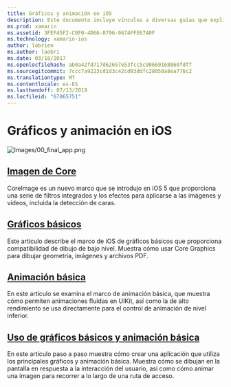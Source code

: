 ```yaml
---
title: Gráficos y animación en iOS
description: Este documento incluye vínculos a diversas guías que explican cómo utilizar los marcos de imagen básica, Core gráficos y animación básica de Xamarin.iOS.
ms.prod: xamarin
ms.assetid: 3FEF45F2-C0F0-4D66-8796-9674FFE6740F
ms.technology: xamarin-ios
author: lobrien
ms.author: laobri
ms.date: 03/18/2017
ms.openlocfilehash: ab0a42fd717d62657e53fcc5c90669168860fdff
ms.sourcegitcommit: 7ccc7a9223cd1d3c42cd03ddfc28050a8ea776c2
ms.translationtype: MT
ms.contentlocale: es-ES
ms.lasthandoff: 07/13/2019
ms.locfileid: "67865751"
---
```

# <a name="graphics-and-animation-in-ios"></a>Gráficos y animación en iOS

![Images/00_final_app.png](images/00-final-app.png "una ejecución de la aplicación de ejemplo")

## <a name="core-imageiosplatformgraphics-animation-iosintroduction-to-coreimagemd"></a>[Imagen de Core](~/ios/platform/graphics-animation-ios/introduction-to-coreimage.md)

CoreImage es un nuevo marco que se introdujo en iOS 5 que proporciona una serie de filtros integrados y los efectos para aplicarse a las imágenes y vídeos, incluida la detección de caras.

## <a name="core-graphicsiosplatformgraphics-animation-ioscore-graphicsmd"></a>[Gráficos básicos](~/ios/platform/graphics-animation-ios/core-graphics.md)

Este artículo describe el marco de iOS de gráficos básicos que proporciona compatibilidad de dibujo de bajo nivel. Muestra cómo usar Core Graphics para dibujar geometría, imágenes y archivos PDF.

## <a name="core-animationiosplatformgraphics-animation-ioscore-animationmd"></a>[Animación básica](~/ios/platform/graphics-animation-ios/core-animation.md)

En este artículo se examina el marco de animación básica, que muestra cómo permiten animaciones fluidas en UIKit, así como la de alto rendimiento se usa directamente para el control de animación de nivel inferior.

## <a name="using-core-graphics-and-core-animationiosplatformgraphics-animation-iosgraphics-animation-walkthroughmd"></a>[Uso de gráficos básicos y animación básica](~/ios/platform/graphics-animation-ios/graphics-animation-walkthrough.md)

En este artículo paso a paso muestra cómo crear una aplicación que utiliza los principales gráficos y animación básica. Muestra cómo se dibujan en la pantalla en respuesta a la interacción del usuario, así como cómo animar una imagen para recorrer a lo largo de una ruta de acceso.

